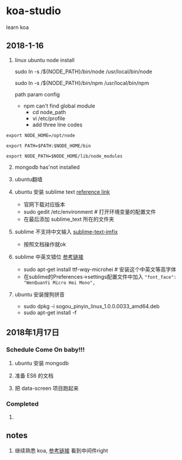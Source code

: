 
# koa-studio
learn koa

## 2018-1-16

1. linux ubuntu node install

	sudo ln -s /${NODE_PATH}/bin/node /usr/local/bin/node 

	sudo ln -s /${NODE_PATH}/bin/npm /usr/local/bin/npm

	path param config

	- npm can't find global module
		- cd node_path
		- vi /etc/profile
		- add three line codes
```
export NODE_HOME=/opt/node

export PATH=$PATH:$NODE_HOME/bin 

export NODE_PATH=$NODE_HOME/lib/node_modules
```

2. mongodb has'not installed

3. ubuntu翻墙

4. ubuntu 安装 sublime text  [reference link](http://www.linuxidc.com/Linux/2013-04/83127.htm)
	- 官网下载对应版本
	- sudo gedit /etc/environment # 打开环境变量的配置文件
	- 在最后添加 sublime_text 所在的文件夹

5. sublime 不支持中文输入 [sublime-text-imfix](https://github.com/lyfeyaj/sublime-text-imfix)
	- 按照文档操作就ok 

6. sublime 中英文错位 [参考链接](https://segmentfault.com/q/1010000005160272)
	- sudo apt-get install ttf-wqy-microhei  # 安装这个中英文等高字体
	- 在sublime的Preferences->settings配置文件中加入 `"font_face": "WenQuanYi Micro Hei Mono",`

7. ubuntu 安装搜狗拼音
	- sudo dpkg -i sogou_pinyin_linux_1.0.0.0033_amd64.deb
	- sudo apt-get install -f 


## 2018年1月17日

### Schedule Come On baby!!!

1. ubuntu 安装 mongodb 

2. 准备 ES6 的文档

3. 把 data-screen 项目跑起来

### Completed

1. 


## notes

1. 继续熟悉 koa, [参考链接](http://www.ruanyifeng.com/blog/2017/08/koa.html) 看到中间件right



